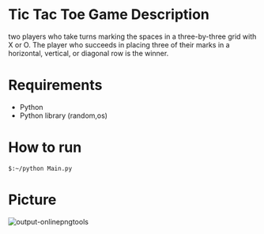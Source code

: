 # Tic Tac Toe Game Description
two players who take turns marking the spaces in a three-by-three grid with X or O. 
The player who succeeds in placing three of their marks in a horizontal, vertical, or diagonal row is the winner.
# Requirements
- Python
- Python library (random,os)

# How to run
```
$:~/python Main.py
```
# Picture
![output-onlinepngtools](https://user-images.githubusercontent.com/85355663/150594834-241de146-a4ae-4672-932f-2fa683ff97e0.png)
